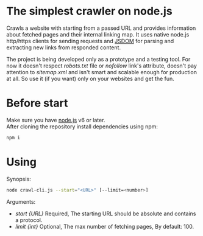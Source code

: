 # The simplest crawler on node.js
Crawls a website with starting from a passed URL and provides information about fetched pages and their internal linking map. It uses native node.js http/https clients for sending requests and [JSDOM](https://github.com/jsdom/jsdom) for parsing and extracting new links from responded content.
 
The project is being developed only as a prototype and a testing tool. For now it doesn't respect *robots.txt* file or *nofollow* link's attribute, doesn't pay attention to *sitemap.xml* and isn't smart and scalable enough for production at all. So use it (if you want) only on your websites and get the fun.

# Before start
Make sure you have [node.js](https://nodejs.org/en/download/) v6 or later.  
After cloning the repository install dependencies using npm:
```bash
npm i
```

# Using
Synopsis:
```bash
node crawl-cli.js --start="<URL>" [--limit=<number>]
```

Arguments:
- *start {URL}* Required, The starting URL should be absolute and contains a protocol.
- *limit {int}* Optional, The max number of fetching pages, By default: 100.
